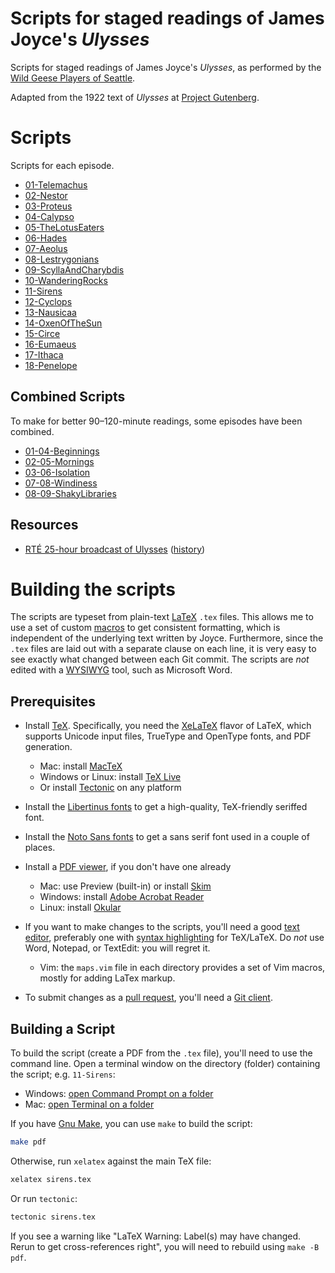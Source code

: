# Scripts for staged readings of James Joyce's *Ulysses*

Scripts for staged readings of James Joyce's *Ulysses*,
as performed by the [Wild Geese Players of Seattle].

Adapted from the 1922 text of *Ulysses* at [Project Gutenberg].

# Scripts

Scripts for each episode.

* [01-Telemachus](./01-Telemachus/)
* [02-Nestor](./02-Nestor/)
* [03-Proteus](./03-Proteus/)
* [04-Calypso](./04-Calypso/)
* [05-TheLotusEaters](./05-TheLotusEaters/)
* [06-Hades](./06-Hades/)
* [07-Aeolus](./07-Aeolus/)
* [08-Lestrygonians](./08-Lestrygonians/)
* [09-ScyllaAndCharybdis](./09-ScyllaAndCharybdis/)
* [10-WanderingRocks](./10-WanderingRocks/)
* [11-Sirens](./11-Sirens/)
* [12-Cyclops](./12-Cyclops/)
* [13-Nausicaa](./13-Nausicaa/)
* [14-OxenOfTheSun](./14-OxenOfTheSun/)
* [15-Circe](./15-Circe/)
* [16-Eumaeus](./16-Eumaeus/)
* [17-Ithaca](./17-Ithaca/)
* [18-Penelope](./18-Penelope/)

## Combined Scripts

To make for better 90–120-minute readings, some episodes have been combined.

* [01-04-Beginnings](./01-04-Beginnings/)
* [02-05-Mornings](./02-05-Mornings/)
* [03-06-Isolation](./03-06-Isolation/)
* [07-08-Windiness](./07-08-Windiness/)
* [08-09-ShakyLibraries](./08-09-ShakyLibraries/)

## Resources

- [RTÉ 25-hour broadcast of Ulysses](http://archive.org/details/Ulysses-Audiobook-Merged)
  ([history](https://www.rte.ie/archives/exhibitions/681-history-of-rte/706-rte-1980s/327476-ulysses-broadcast/))

# Building the scripts

The scripts are typeset from plain-text [LaTeX] `.tex` files.
This allows me to use a set of custom [macros]
to get consistent formatting,
which is independent of the underlying text written by Joyce.
Furthermore, since the `.tex` files
are laid out with a separate clause on each line,
it is very easy to see exactly what changed between each Git commit.
The scripts are *not* edited with a [WYSIWYG] tool,
such as Microsoft Word.

## Prerequisites

* Install [TeX].
  Specifically, you need the [XeLaTeX] flavor of LaTeX,
  which supports Unicode input files, TrueType and OpenType fonts, and PDF generation.

  * Mac: install [MacTeX]
  * Windows or Linux: install [TeX Live]
  * Or install [Tectonic] on any platform

* Install the [Libertinus fonts]
  to get a high-quality, TeX-friendly seriffed font.

* Install the [Noto Sans fonts]
  to get a sans serif font used in a couple of places.

* Install a [PDF viewer],
  if you don't have one already

  * Mac: use Preview (built-in) or install [Skim]
  * Windows: install [Adobe Acrobat Reader]
  * Linux: install [Okular]

* If you want to make changes to the scripts,
  you'll need a good [text editor],
  preferably one with [syntax highlighting]
  for TeX/LaTeX.
  Do *not* use Word, Notepad, or TextEdit: you will regret it.

  * Vim: the `maps.vim` file in each directory provides a set of Vim macros,
    mostly for adding LaTex markup.

* To submit changes as a [pull request], you'll need a [Git client].

## Building a Script

To build the script (create a PDF from the `.tex` file),
you'll need to use the command line.
Open a terminal window on the directory (folder)
containing the script;
e.g. `11-Sirens`:

* Windows: [open Command Prompt on a folder]
* Mac: [open Terminal on a folder]

If you have [Gnu Make],
you can use `make` to build the script:

```bash
make pdf
```

Otherwise, run `xelatex` against the main TeX file:

```bash
xelatex sirens.tex
```

Or run `tectonic`:

```bash
tectonic sirens.tex
```

If you see a warning like
"LaTeX Warning: Label(s) may have changed. Rerun to get cross-references right",
you will need to rebuild using `make -B pdf`.


[Wild Geese Players of Seattle]: https://www.WildGeeseSeattle.org/
[Project Gutenberg]: https://www.gutenberg.org/files/4300/4300-h/4300-h.htm
[LaTeX]: https://www.latex-project.org/
[macros]: https://en.wikibooks.org/wiki/LaTeX/Macros
[WYSIWYG]: https://en.wikipedia.org/wiki/WYSIWYG
[TeX]: https://www.tug.org/whatis.html
[XeLaTeX]: https://www.overleaf.com/learn/latex/XeLaTeX
[MacTeX]: http://www.tug.org/mactex/
[TeX Live]: http://www.tug.org/texlive/
[Tectonic]: https://tectonic-typesetting.github.io/en-US/install.html
[Libertinus fonts]: https://github.com/alerque/libertinus/releases
[Noto Sans fonts]: https://fonts.google.com/noto/specimen/Noto+Sans
[PDF viewer]: https://blog.hubspot.com/marketing/best-free-pdf-reader
[Skim]: https://skim-app.sourceforge.io/
[Adobe Acrobat Reader]: https://acrobat.adobe.com/
[Okular]: https://okular.kde.org/
[text editor]: https://kinsta.com/blog/best-text-editors/
[syntax highlighting]: https://en.wikipedia.org/wiki/Syntax_highlighting
[pull request]: https://docs.github.com/en/github/collaborating-with-issues-and-pull-requests/about-pull-requests
[Git client]: https://desktop.github.com/
[open Command Prompt on a folder]: https://www.techsupportalert.com/content/how-open-windows-command-prompt-any-folder.htm
[open Terminal on a folder]: https://www.howtogeek.com/210147/how-to-open-terminal-in-the-current-os-x-finder-location/
[Gnu Make]: https://www.gnu.org/software/make/
